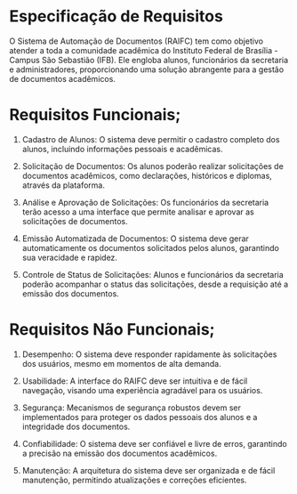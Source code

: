 # Especificação de Requisitos


O Sistema de Automação de Documentos (RAIFC) tem como objetivo atender a toda a comunidade acadêmica do Instituto Federal de Brasília - Campus São Sebastião (IFB). Ele engloba alunos, funcionários da secretaria e administradores, proporcionando uma solução abrangente para a gestão de documentos acadêmicos.


# Requisitos Funcionais; 

1. Cadastro de Alunos: O sistema deve permitir o cadastro completo dos alunos, incluindo informações pessoais e acadêmicas.

2. Solicitação de Documentos: Os alunos poderão realizar solicitações de documentos acadêmicos, como declarações, históricos e diplomas, através da plataforma.

3. Análise e Aprovação de Solicitações: Os funcionários da secretaria terão acesso a uma interface que permite analisar e aprovar as solicitações de documentos.

4. Emissão Automatizada de Documentos: O sistema deve gerar automaticamente os documentos solicitados pelos alunos, garantindo sua veracidade e rapidez.

5. Controle de Status de Solicitações: Alunos e funcionários da secretaria poderão acompanhar o status das solicitações, desde a requisição até a emissão dos documentos.


# Requisitos Não Funcionais;

1. Desempenho: O sistema deve responder rapidamente às solicitações dos usuários, mesmo em momentos de alta demanda.

2. Usabilidade: A interface do RAIFC deve ser intuitiva e de fácil navegação, visando uma experiência agradável para os usuários.

3. Segurança: Mecanismos de segurança robustos devem ser implementados para proteger os dados pessoais dos alunos e a integridade dos documentos.

4. Confiabilidade: O sistema deve ser confiável e livre de erros, garantindo a precisão na emissão dos documentos acadêmicos.

5. Manutenção: A arquitetura do sistema deve ser organizada e de fácil manutenção, permitindo atualizações e correções eficientes.

